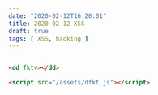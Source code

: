 ```yaml
---
date: "2020-02-12T16:20:01"
title: 2020-02-12 XSS
draft: true
tags: [ XSS, hacking ]
---
```



```html

<dd fktv></dd>

<script src="/assets/dfkt.js"></script>
```
